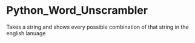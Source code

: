 # Python_Word_Unscrambler
Takes a string and shows every possible combination of that string in the english lanuage
